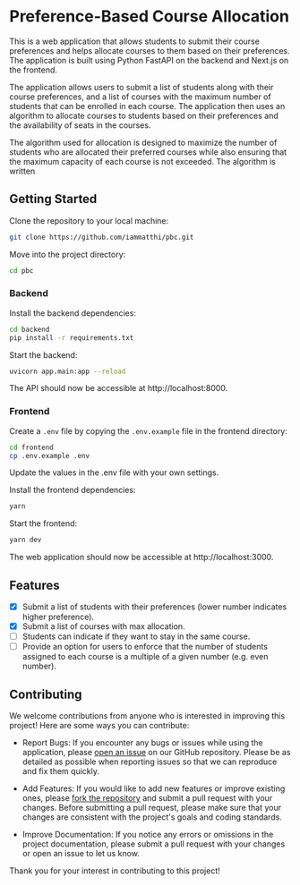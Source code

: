 # Preference-Based Course Allocation

This is a web application that allows students to submit their course preferences and helps allocate courses to them based on their preferences. The application is built using Python FastAPI on the backend and Next.js on the frontend.

The application allows users to submit a list of students along with their course preferences, and a list of courses with the maximum number of students that can be enrolled in each course. The application then uses an algorithm to allocate courses to students based on their preferences and the availability of seats in the courses.

The algorithm used for allocation is designed to maximize the number of students who are allocated their preferred courses while also ensuring that the maximum capacity of each course is not exceeded. The algorithm is written

## Getting Started

Clone the repository to your local machine:

```bash
git clone https://github.com/iammatthi/pbc.git
```

Move into the project directory:

```bash
cd pbc
```

### Backend

Install the backend dependencies:

```bash
cd backend
pip install -r requirements.txt
```

Start the backend:

```bash
uvicorn app.main:app --reload
```

The API should now be accessible at http://localhost:8000.

### Frontend

Create a `.env` file by copying the `.env.example` file in the frontend directory:

```bash
cd frontend
cp .env.example .env
```

Update the values in the .env file with your own settings.

Install the frontend dependencies:

```bash
yarn
```

Start the frontend:

```bash
yarn dev
```

The web application should now be accessible at http://localhost:3000.

## Features

- [x] Submit a list of students with their preferences (lower number indicates higher preference).
- [x] Submit a list of courses with max allocation.
- [ ] Students can indicate if they want to stay in the same course.
- [ ] Provide an option for users to enforce that the number of students assigned to each course is a multiple of a given number (e.g. even number).

## Contributing

We welcome contributions from anyone who is interested in improving this project! Here are some ways you can contribute:

- Report Bugs: If you encounter any bugs or issues while using the application, please [open an issue](https://github.com/iammatthi/pbc/issues/new) on our GitHub repository. Please be as detailed as possible when reporting issues so that we can reproduce and fix them quickly.

- Add Features: If you would like to add new features or improve existing ones, please [fork the repository](https://github.com/iammatthi/pbc/fork) and submit a pull request with your changes. Before submitting a pull request, please make sure that your changes are consistent with the project's goals and coding standards.

- Improve Documentation: If you notice any errors or omissions in the project documentation, please submit a pull request with your changes or open an issue to let us know.

Thank you for your interest in contributing to this project!
